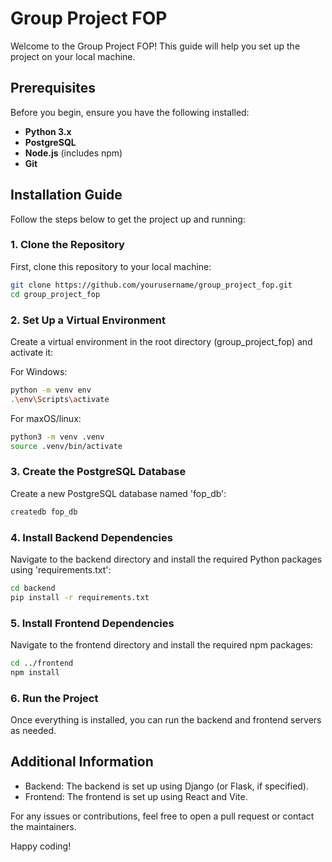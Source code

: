 # Group Project FOP

Welcome to the Group Project FOP! This guide will help you set up the project on your local machine.

## Prerequisites

Before you begin, ensure you have the following installed:

- **Python 3.x**
- **PostgreSQL**
- **Node.js** (includes npm)
- **Git**

## Installation Guide

Follow the steps below to get the project up and running:

### 1. Clone the Repository

First, clone this repository to your local machine:

```bash
git clone https://github.com/yourusername/group_project_fop.git
cd group_project_fop
```

### 2. Set Up a Virtual Environment

Create a virtual environment in the root directory (group_project_fop) and activate it:

For Windows:
```bash
python -m venv env
.\env\Scripts\activate
```

For maxOS/linux:
```bash
python3 -m venv .venv
source .venv/bin/activate
```

### 3. Create the PostgreSQL Database

Create a new PostgreSQL database named 'fop_db':

```bash
createdb fop_db
```

### 4. Install Backend Dependencies

Navigate to the backend directory and install the required Python packages using 'requirements.txt':

```bash
cd backend
pip install -r requirements.txt
```

### 5. Install Frontend Dependencies

Navigate to the frontend directory and install the required npm packages:

```bash
cd ../frontend
npm install
```

### 6. Run the Project

Once everything is installed, you can run the backend and frontend servers as needed.

## Additional Information

* Backend: The backend is set up using Django (or Flask, if specified).
* Frontend: The frontend is set up using React and Vite.

For any issues or contributions, feel free to open a pull request or contact the maintainers.

Happy coding!